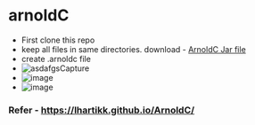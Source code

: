 # arnoldC

* First clone this repo
* keep all files in same directories. download - [ArnoldC Jar file](https://github.com/Akash280999/arnoldC/blob/master/ArnoldC.jar)
* create .arnoldc file
* ![asdafgsCapture](https://user-images.githubusercontent.com/42477627/113424964-a6827880-93ee-11eb-824e-2d3ef6b9160e.PNG)
* ![image](https://user-images.githubusercontent.com/42477627/113425037-cca81880-93ee-11eb-8c57-d45d17a02d41.png)
* ![image](https://user-images.githubusercontent.com/42477627/113425016-c1ed8380-93ee-11eb-892b-0d55a11cddd2.png)


### Refer - https://lhartikk.github.io/ArnoldC/
